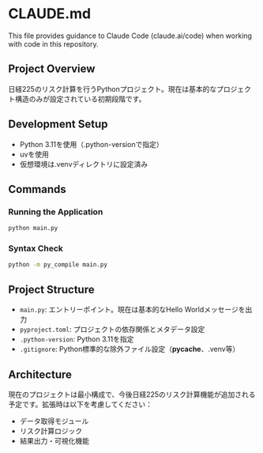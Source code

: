 # CLAUDE.md

This file provides guidance to Claude Code (claude.ai/code) when working with code in this repository.

## Project Overview
日経225のリスク計算を行うPythonプロジェクト。現在は基本的なプロジェクト構造のみが設定されている初期段階です。

## Development Setup
- Python 3.11を使用（.python-versionで指定）
- uvを使用
- 仮想環境は.venvディレクトリに設定済み

## Commands
### Running the Application
```bash
python main.py
```

### Syntax Check
```bash
python -m py_compile main.py
```

## Project Structure
- `main.py`: エントリーポイント。現在は基本的なHello Worldメッセージを出力
- `pyproject.toml`: プロジェクトの依存関係とメタデータ設定
- `.python-version`: Python 3.11を指定
- `.gitignore`: Python標準的な除外ファイル設定（__pycache__、.venv等）

## Architecture
現在のプロジェクトは最小構成で、今後日経225のリスク計算機能が追加される予定です。拡張時は以下を考慮してください：
- データ取得モジュール
- リスク計算ロジック
- 結果出力・可視化機能
